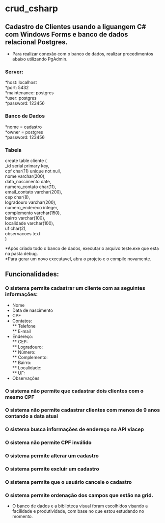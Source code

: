 # crud_csharp

## Cadastro de Clientes usando a liguangem C# com Windows Forms e banco de dados relacional Postgres.  

* Para realizar conexão com o banco de dados, realizar procedimentos abaixo utilizando PgAdmin.  

### Server:  
*host: localhost  
*port: 5432  
*maintenance: postgres  
*user: postgres  
*password: 123456  

### Banco de Dados  
*nome = cadastro  
*owner = postgres  
*password: 123456  

### Tabela
create table cliente (  
	_id serial primary key,  
	cpf char(11) unique not null,  
	nome varchar(200),  
	data_nascimento date,  
	numero_contato char(11),  
	email_contato varchar(200),  
	cep char(8),  
	logradouro varchar(200),  
	numero_endereco integer,	  
	complemento varchar(150),  
	bairro varchar(100),  
	localidade varchar(100),  
	uf char(2),  
	observacoes text  
)  

*Após criado todo o banco de dados, executar o arquivo teste.exe que esta na pasta debug.  
*Para gerar um novo executavel, abra o projeto e o compile novamente.  

## Funcionalidades:

### O sistema permite cadastrar um cliente com as seguintes informações:
* Nome  
* Data de nascimento  
* CPF  
* Contatos:  
	** Telefone  
	** E-mail  
* Endereço:  
	** CEP:  
	** Logradouro:  
	** Número:  
	** Complemento:  
	** Bairro:  
	** Localidade:  
	** UF:  
* Observações  

### O sistema não permite que cadastrar dois clientes com o mesmo CPF  
### O sistema não permite cadastrar clientes com menos de 9 anos contando a data atual  
### O sistema busca informações de endereço na API viacep   
### O sistema não permite CPF inválido  
### O sistema permite alterar um cadastro  
### O sistema permite excluir um cadastro  
### O sistema permite que o usuário cancele o cadastro  
### O sistema permite ordenação dos campos que estão na grid.    

* O banco de dados e a biblioteca visual foram escolhidos visando a facilidade e produtividade, com base no que estou estudando no momento.  
